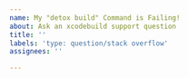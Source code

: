 ```yaml
---
name: My "detox build" Command is Failing!
about: Ask an xcodebuild support question
title: ''
labels: 'type: question/stack overflow'
assignees: ''

---
```



